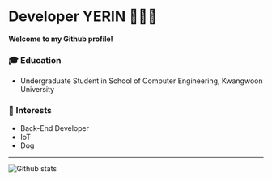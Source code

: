 # Developer YERIN 👩🏻‍💻

**Welcome to my Github profile!**  


### :mortar_board: Education 
- Undergraduate Student in School of Computer Engineering, Kwangwoon University 

### 🌟 Interests
- Back-End Developer
- IoT
- Dog

------
![Github stats](https://github-readme-stats.vercel.app/api?username=rinrin529&show_icons=true&hide_border=true) 
